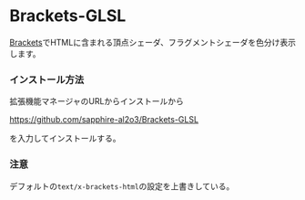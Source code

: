 Brackets-GLSL
=============

[Brackets](http://brackets.io/)でHTMLに含まれる頂点シェーダ、フラグメントシェーダを色分け表示します。

### インストール方法

拡張機能マネージャのURLからインストールから

 https://github.com/sapphire-al2o3/Brackets-GLSL

を入力してインストールする。

### 注意

デフォルトの`text/x-brackets-html`の設定を上書きしている。
